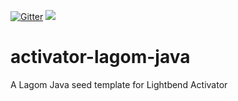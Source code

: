 [![Gitter](https://img.shields.io/gitter/room/gitterHQ/gitter.svg)](https://gitter.im/lagom/lagom?utm_source=badge&utm_medium=badge&utm_campaign=pr-badge&utm_content=badge) [<img src="https://img.shields.io/travis/lagom/activator-lagom-java.svg"/>](https://travis-ci.org/lagom/activator-lagom-java)
# activator-lagom-java

A Lagom Java seed template for Lightbend Activator
